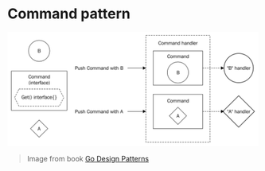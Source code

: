 # Command pattern

![command](./docs/command.png)
> Image from book [Go Design Patterns](https://www.packtpub.com/application-development/go-design-patterns)
